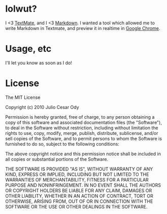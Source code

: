 # lolwut?

I <3 [TextMate](http://macromates.com/), and I <3 [Markdown](http://daringfireball.net/projects/markdown/). I wanted a tool which allowed me to write Markdown in Textmate, and preview it in realtime in [Google Chrome](http://www.google.com/chrome/index.html).

# Usage, etc

I'll let you know as soon as I do!

# License

The MIT License

Copyright (c) 2010 Julio Cesar Ody

Permission is hereby granted, free of charge, to any person obtaining a copy
of this software and associated documentation files (the "Software"), to deal
in the Software without restriction, including without limitation the rights
to use, copy, modify, merge, publish, distribute, sublicense, and/or sell
copies of the Software, and to permit persons to whom the Software is
furnished to do so, subject to the following conditions:

The above copyright notice and this permission notice shall be included in
all copies or substantial portions of the Software.

THE SOFTWARE IS PROVIDED "AS IS", WITHOUT WARRANTY OF ANY KIND, EXPRESS OR
IMPLIED, INCLUDING BUT NOT LIMITED TO THE WARRANTIES OF MERCHANTABILITY,
FITNESS FOR A PARTICULAR PURPOSE AND NONINFRINGEMENT. IN NO EVENT SHALL THE
AUTHORS OR COPYRIGHT HOLDERS BE LIABLE FOR ANY CLAIM, DAMAGES OR OTHER
LIABILITY, WHETHER IN AN ACTION OF CONTRACT, TORT OR OTHERWISE, ARISING FROM,
OUT OF OR IN CONNECTION WITH THE SOFTWARE OR THE USE OR OTHER DEALINGS IN
THE SOFTWARE.